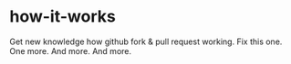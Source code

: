 how-it-works
============

Get new knowledge how github fork & pull request working.
Fix this one.
One more.
And more.
And more.
